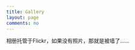 ```yaml
---
title: Gallery
layout: page
comments: no
---
```


相册托管于Flickr，如果没有照片，那就是被墙了……

<div id="flickr" class="flickr"></div>
<div class="clear"></div>
<script type="text/javascript" src="/media/js/jquery-1.7.1.min.js"></script>
<script type="text/javascript" src="/media/js/flickr.js"></script>
<script type="text/javascript" src="/media/js/slimbox2.js"></script>
<script>
 jQuery(document).ready(function($){
  $("#flickr a").slimbox();
});
</script>